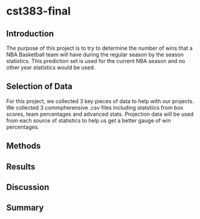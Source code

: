 # cst383-final

## Introduction 
The purpose of this project is to try to determine the number of wins that a NBA Basketball team will have during the regular season by the season statistics. This prediction set is used for the current NBA season and no other year statistics would be used. 

## Selection of Data
For this project, we collected 3 key pieces of data to help with our projects. We collected 3 commpherensive .csv files including statstiics from box scores, team percentages and advanced stats. Projection data will be used from each source of statistics to help us get a better gauge of win percentages.
## Methods


## Results

## Discussion

## Summary